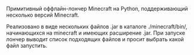 Примитивный оффлайн-лончер Minecraft на Python, поддерживающий несколько версий Minecraft.

Реализовано в виде нескольких файлов .jar в каталоге ./minecraft/bin/, начинающихся на minecraft и имеющих расширение .jar. При запуске лончер выводит список подходящих файлов и просит выбрать какой файл запустить.